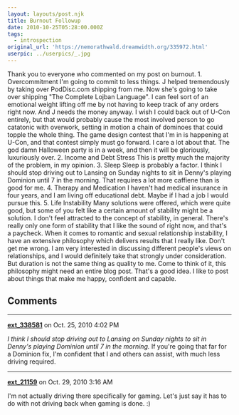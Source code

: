 ```yaml
---
layout: layouts/post.njk
title: Burnout Followup
date: 2010-10-25T05:28:00.000Z
tags:
  - introspection
original_url: 'https://nemorathwald.dreamwidth.org/335972.html'
userpic: ../userpics/_.jpg
---
```

Thank you to everyone who commented on my post on burnout. 1. Overcommitment I'm going to commit to less things. J helped tremendously by taking over PodDisc.com shipping from me. Now she's going to take over shipping "The Complete Lojban Language". I can feel sort of an emotional weight lifting off me by not having to keep track of any orders right now. And J needs the money anyway. I wish I could back out of U-Con entirely, but that would probably cause the most involved person to go catatonic with overwork, setting in motion a chain of dominoes that could topple the whole thing. The game design contest that I'm in is happening at U-Con, and that contest simply must go forward. I care a lot about that. The god damn Halloween party is in a week, and then it will be gloriously, luxuriously over. 2. Income and Debt Stress This is pretty much the majority of the problem, in my opinion. 3. Sleep Sleep is probably a factor. I think I should stop driving out to Lansing on Sunday nights to sit in Denny's playing Dominion until 7 in the morning. That requires a lot more caffiene than is good for me. 4. Therapy and Medication I haven't had medical insurance in four years, and I am living off educational debt. Maybe if I had a job I would pursue this. 5. Life Instability Many solutions were offered, which were quite good, but some of you felt like a certain amount of stability might be a solution. I don't feel attracted to the concept of stability, in general. There's really only one form of stability that I like the sound of right now, and that's a paycheck. When it comes to romantic and sexual relationship instability, I have an extensive philosophy which delivers results that I really like. Don't get me wrong. I am very interested in discussing different people's views on relationships, and I would definitely take that strongly under consideration. But duration is not the same thing as quality to me. Come to think of it, this philosophy might need an entire blog post. That's a good idea. I like to post about things that make me happy, confident and capable.

## Comments

---

**[ext_338581](https://www.dreamwidth.org/users/ext_338581)** on Oct. 25, 2010 4:02 PM

_I think I should stop driving out to Lansing on Sunday nights to sit in Denny's playing Dominion until 7 in the morning._ If you're going that far for a Dominion fix, I'm confident that I and others can assist, with much less driving required.

---

**[ext_21159](https://www.dreamwidth.org/users/ext_21159)** on Oct. 29, 2010 3:16 AM

I'm not actually driving there specifically for gaming. Let's just say it has to do with not driving back when gaming is done. :)
